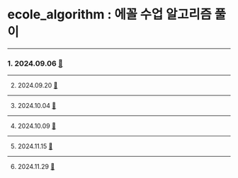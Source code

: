 # ecole_algorithm : 에꼴 수업 알고리즘 풀이

---
### 1. 2024.09.06 [🔎](https://github.com/22seul/ecole_algorithm/tree/main/0906)
---
2. 2024.09.20 [🔎](https://github.com/22seul/ecole_algorithm/tree/main/0920)
---
3. 2024.10.04 [🔎](https://github.com/22seul/ecole_algorithm/tree/main/1004)
---
4. 2024.10.09 [🔎](https://github.com/22seul/ecole_algorithm/tree/main/1009)
---
5. 2024.11.15 [🔎](https://github.com/22seul/ecole_algorithm/tree/main/1115)
---
6. 2024.11.29 [🔎](https://github.com/22seul/ecole_algorithm/tree/main/1129)

